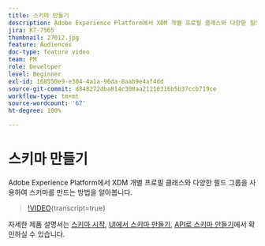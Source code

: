 ```yaml
---
title: 스키마 만들기
description: Adobe Experience Platform에서 XDM 개별 프로필 클래스와 다양한 필드 그룹을 사용하여 스키마를 만드는 방법을 알아봅니다.
jira: KT-7565
thumbnail: 27012.jpg
feature: Audiences
doc-type: feature video
team: PM
role: Developer
level: Beginner
exl-id: 168550e9-e304-4a1a-96da-8aab9e4af4dd
source-git-commit: d848272dba814c300aa21110316b5b37ccb719ce
workflow-type: tm+mt
source-wordcount: '67'
ht-degree: 100%

---
```


# 스키마 만들기

Adobe Experience Platform에서 XDM 개별 프로필 클래스와 다양한 필드 그룹을 사용하여 스키마를 만드는 방법을 알아봅니다.

>[!VIDEO](https://video.tv.adobe.com/v/27012?quality=12&learn=on){transcript=true}

자세한 제품 설명서는 [스키마 시작](https://experienceleague.adobe.com/docs/journey-optimizer/using/data-management/get-started-schemas.html?lang=ko), [UI에서 스키마 만들기](https://experienceleague.adobe.com/docs/experience-platform/xdm/tutorials/create-schema-ui.html?lang=ko), [API로 스키마 만들기](https://experienceleague.adobe.com/docs/experience-platform/xdm/tutorials/create-schema-api.html?lang=ko)에서 확인하실 수 있습니다.
